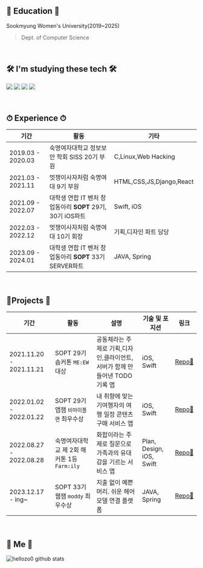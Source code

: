 
## 🏫 Education 🏫

Sookmyung Women's University(2019~2025)
> Dept. of Computer Science

<br>

##  🛠 I'm studying these tech 🛠
  <img src="https://img.shields.io/badge/Java-007396?style=flat-square&logo=Java&logoColor=white"/></a>
  <img src="https://img.shields.io/badge/Spring-6DB33F?style=flat-square&logo=Spring&logoColor=white"/></a>
  <img src="https://img.shields.io/badge/SpringBoot-6DB33F?style=flat-square&logo=SpringBoot&logoColor=white"/></a>
  <img src="https://img.shields.io/badge/MySQL-4479A1?style=flat-square&logo=MySQL&logoColor=white"/></a>

<br>

## ⏱ Experience ⏱
  |기간|활동|기타|
  |---|----|---|
  |2019.03 - 2020.03|숙명여자대학교 정보보안 학회 SISS 20기 부원|C,Linux,Web Hacking|
  |2021.03 - 2021.11|멋쟁이사자처럼 숙명여대 9기 부원|HTML,CSS,JS,Django,React|
  |2021.09 - 2022.07|대학생 연합 IT 벤처 창업동아리 **SOPT** 29기, 30기 iOS파트|Swift, iOS|
  |2022.03 - 2022.12|멋쟁이사자처럼 숙명여대 10기 회장|기획,디자인 파트 담당|
  |2023.09 - 2024.01|대학생 연합 IT 벤처 창업동아리 **SOPT** 33기 SERVER파트|JAVA, Spring|

<br>

## 📱Projects 📱
|기간|활동|설명|기술 및 포지션|링크|
|---|----|---|---|---|
|2021.11.20  - 2021.11.21|SOPT 29기 솝커톤 `ME:EW` 대상|공동체라는 주제로 기획,디자인,클라이언트,서버가 함께 만들어낸 TODO 기록 앱|iOS, Swift|[Repo🔗](https://github.com/ME-EW/MEEW-Client)|
|2022.01.02  - 2022.01.22|SOPT 29기 앱잼 `비마이플랜` 최우수상|내 취향에 맞는 기여행자의 여행 일정 콘텐츠 구매 서비스 앱|iOS, Swift|[Repo🔗](https://github.com/TeamBeMyPlan/BeMyPlan-iOS)|
|2022.08.27 - 2022.08.28|숙명여자대학교 제 2회 해커톤 1등 `Farm:ily`|화합이라는 주제로 질문으로 가족과의 유대감을 기르는 서비스 앱|Plan, Design, iOS, Swift|[Repo🔗](https://github.com/Sookmyung-Software-Hackathon/TEAM9-iOS)|
|2023.12.17 - ing~ |SOPT 33기 웹잼 `moddy` 최우수상|지출 없이 예쁜 머리. 쉬운 헤어모델 연결 플랫폼|JAVA, Spring|[Repo🔗](https://github.com/TEAM-MODDY/moddy-server)|

<br>
 
## 🍒 Me 🍒 

 ![hellozo0 github stats](https://github-readme-stats.vercel.app/api?username=hellozo0&show_icons=true)

